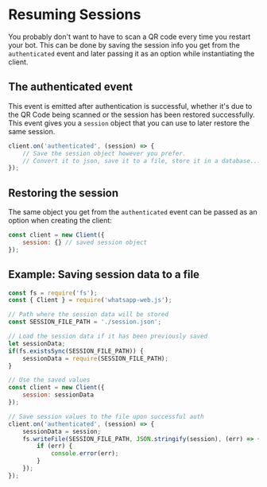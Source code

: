 # Resuming Sessions

You probably don't want to have to scan a QR code every time you restart your bot. This can be done by saving the session info you get from the `authenticated` event and later passing it as an option while instantiating the client.

## The authenticated event

This event is emitted after authentication is successful, whether it's due to the QR Code being scanned or the session has been restored successfully. This event gives you a `session` object that you can use to later restore the same session.

```javascript
client.on('authenticated', (session) => {    
    // Save the session object however you prefer.
    // Convert it to json, save it to a file, store it in a database...
});
```

## Restoring the session

The same object you get from the `authenticated` event can be passed as an option when creating the client:

```javascript
const client = new Client({
    session: {} // saved session object
});
```

## Example: Saving session data to a file

```javascript
const fs = require('fs');
const { Client } = require('whatsapp-web.js');

// Path where the session data will be stored
const SESSION_FILE_PATH = './session.json';

// Load the session data if it has been previously saved
let sessionData;
if(fs.existsSync(SESSION_FILE_PATH)) {
    sessionData = require(SESSION_FILE_PATH);
}

// Use the saved values
const client = new Client({
    session: sessionData
});

// Save session values to the file upon successful auth
client.on('authenticated', (session) => {
    sessionData = session;
    fs.writeFile(SESSION_FILE_PATH, JSON.stringify(session), (err) => {
        if (err) {
            console.error(err);
        }
    });
});
```

